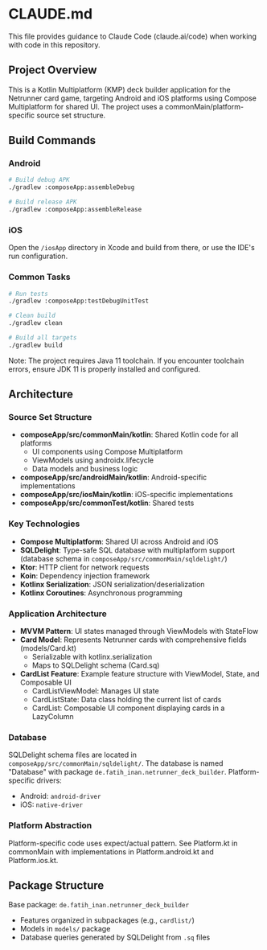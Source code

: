 # CLAUDE.md

This file provides guidance to Claude Code (claude.ai/code) when working with code in this repository.

## Project Overview

This is a Kotlin Multiplatform (KMP) deck builder application for the Netrunner card game, targeting Android and iOS platforms using Compose Multiplatform for shared UI. The project uses a commonMain/platform-specific source set structure.

## Build Commands

### Android
```bash
# Build debug APK
./gradlew :composeApp:assembleDebug

# Build release APK
./gradlew :composeApp:assembleRelease
```

### iOS
Open the `/iosApp` directory in Xcode and build from there, or use the IDE's run configuration.

### Common Tasks
```bash
# Run tests
./gradlew :composeApp:testDebugUnitTest

# Clean build
./gradlew clean

# Build all targets
./gradlew build
```

Note: The project requires Java 11 toolchain. If you encounter toolchain errors, ensure JDK 11 is properly installed and configured.

## Architecture

### Source Set Structure
- **composeApp/src/commonMain/kotlin**: Shared Kotlin code for all platforms
  - UI components using Compose Multiplatform
  - ViewModels using androidx.lifecycle
  - Data models and business logic
- **composeApp/src/androidMain/kotlin**: Android-specific implementations
- **composeApp/src/iosMain/kotlin**: iOS-specific implementations
- **composeApp/src/commonTest/kotlin**: Shared tests

### Key Technologies
- **Compose Multiplatform**: Shared UI across Android and iOS
- **SQLDelight**: Type-safe SQL database with multiplatform support (database schema in `composeApp/src/commonMain/sqldelight/`)
- **Ktor**: HTTP client for network requests
- **Koin**: Dependency injection framework
- **Kotlinx Serialization**: JSON serialization/deserialization
- **Kotlinx Coroutines**: Asynchronous programming

### Application Architecture
- **MVVM Pattern**: UI states managed through ViewModels with StateFlow
- **Card Model**: Represents Netrunner cards with comprehensive fields (models/Card.kt)
  - Serializable with kotlinx.serialization
  - Maps to SQLDelight schema (Card.sq)
- **CardList Feature**: Example feature structure with ViewModel, State, and Composable UI
  - CardListViewModel: Manages UI state
  - CardListState: Data class holding the current list of cards
  - CardList: Composable UI component displaying cards in a LazyColumn

### Database
SQLDelight schema files are located in `composeApp/src/commonMain/sqldelight/`. The database is named "Database" with package `de.fatih_inan.netrunner_deck_builder`. Platform-specific drivers:
- Android: `android-driver`
- iOS: `native-driver`

### Platform Abstraction
Platform-specific code uses expect/actual pattern. See Platform.kt in commonMain with implementations in Platform.android.kt and Platform.ios.kt.

## Package Structure
Base package: `de.fatih_inan.netrunner_deck_builder`
- Features organized in subpackages (e.g., `cardlist/`)
- Models in `models/` package
- Database queries generated by SQLDelight from `.sq` files
